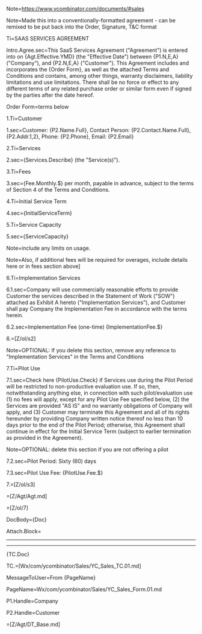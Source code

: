 Note=https://www.ycombinator.com/documents/#sales

Note=Made this into a conventionally-formatted agreement - can be remixed to be put back into the Order, Signature, T&C format

Ti=SAAS SERVICES AGREEMENT

Intro.Agree.sec=This SaaS Services Agreement ("Agreement") is entered into on {Agt.Effective.YMD} (the "Effective Date") between {P1.N,E,A} ("Company"), and {P2.N,E,A} ("Customer").  This Agreement includes and incorporates the {Order Form}, as well as the attached Terms and Conditions and contains, among other things, warranty disclaimers, liability limitations and use limitations.  There shall be no force or effect to any different terms of any related purchase order or similar form even if signed by the parties after the date hereof.

Order Form=terms below

1.Ti=Customer

1.sec=Customer: {P2.Name.Full}, Contact Person: {P2.Contact.Name.Full}, {P2.Addr.1,2}, Phone: {P2.Phone}, Email:  {P2.Email}

2.Ti=Services

2.sec={Services.Describe} (the "Service(s)").

3.Ti=Fees

3.sec={Fee.Monthly.$} per month, payable in advance, subject to the terms of Section 4 of the Terms and Conditions.

4.Ti=Initial Service Term

4.sec={InitialServiceTerm}

5.Ti=Service Capacity

5.sec={ServiceCapacity}

Note=include any limits on usage.

Note=Also, if additional fees will be required for overages, include details here or in fees section above]

6.Ti=Implementation Services

6.1.sec=Company will use commercially reasonable efforts to provide Customer the services described in the Statement of Work ("SOW") attached as Exhibit A hereto ("Implementation Services"), and Customer shall pay Company the Implementation Fee in accordance with the terms herein.

6.2.sec=Implementation Fee (one-time) {ImplementationFee.$}

6.=[Z/ol/s2]

Note=OPTIONAL: If you delete this section, remove any reference to "Implementation Services" in the Terms and Conditions

7.Ti=Pilot Use

7.1.sec=Check here {PilotUse.Check} if Services use during the Pilot Period will be restricted to non-productive evaluation use.  If so, then, notwithstanding anything else, in connection with such pilot/evaluation use (1) no fees will apply, except for any Pilot Use Fee specified below, (2) the Services are provided "AS IS" and no warranty obligations of Company will apply, and (3) Customer may terminate this Agreement and all of its rights hereunder by providing Company written notice thereof no less than 10 days prior to the end of the Pilot Period; otherwise, this Agreement shall continue in effect for the Initial Service Term (subject to earlier termination as provided in the Agreement).  

Note=OPTIONAL:  delete this section if you are not offering a pilot

7.2.sec=Pilot Period:  Sixty (60) days

7.3.sec=Pilot Use Fee: {PilotUse.Fee.$}

7.=[Z/ol/s3]

=[Z/Agt/Agt.md]

=[Z/ol/7]

DocBody={Doc}

Attach.Block=<hr><hr>{TC.Doc}

TC.=[Wx/com/ycombinator/Sales/YC_Sales_TC.01.md]

MessageToUser=From {PageName}

PageName=Wx/com/ycombinator/Sales/YC_Sales_Form.01.md

P1.Handle=Company

P2.Handle=Customer

=[Z/Agt/DT_Base.md]
